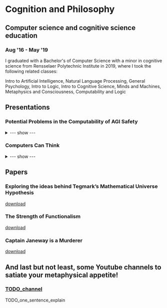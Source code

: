 # Cognition and Philosophy

## Computer science and cognitive science education
### Aug '16 - May '19

I graduated with a Bachelor's of Computer Science with a minor in cognitive science from Rensselaer Polytechnic Institute in 2019, where I took the following related classes:

Intro to Artificial Intelligence, Natural Language Processing, General Psychology, Intro to Logic, Intro to Cognitive Science, Minds and Machines, Metaphysics and Consciousness, Computability and Logic



## Presentations
### Potential Problems in the Computability of AGI Safety
<details><summary>--- show ---</summary>
  <iframe src="https://docs.google.com/presentation/d/e/2PACX-1vQgfdEUPjBkTBnuP0ZmNgE_E6zUericpJhRVXG5ikXXaasVcokh6HO2jUaJHpPsSYFlNcKDKuUOQit3/embed" frameborder="0" width="800" height="488" allowfullscreen="true" mozallowfullscreen="true" webkitallowfullscreen="true"></iframe>
</details>

### Computers Can Think
<details><summary>--- show ---</summary>
  <iframe src="https://docs.google.com/presentation/d/e/2PACX-1vQtj5cpp2wLLy3-CoSk9oeTrABV57CfFpdi9GSw4GxYWaDvW2tI_1cpYdP3rQ4WJZBwIl-5JnUT9cSI/embed" frameborder="0" width="800" height="488" allowfullscreen="true" mozallowfullscreen="true" webkitallowfullscreen="true"></iframe>
</details>

## Papers

### Exploring the ideas behind Tegmark’s Mathematical Universe Hypothesis
<a href="https://docs.google.com/document/u/1/export?format=pdf&id=1gfJ47zM4Zu7bnum7FMmkjHPuwDyeKyaBS2AwtYIaGg4">download</a>

### The Strength of Functionalism
<a href="https://docs.google.com/document/u/1/export?format=pdf&id=15LXszngQzLzm9hcvEgYiU5v5TPpYm0vqMhVSsPGzZJM">download</a>

### Captain Janeway is a Murderer
<a href="https://docs.google.com/document/u/1/export?format=pdf&id=1-sii_ngWD1BtEory2GaTTPL-d0VMoK-UfS2l0tl0T3I">download</a>


## And last but not least, some Youtube channels to satiate your metaphysical appetite!

### [TODO_channel](TODO_link)
TODO_one_sentence_explain
